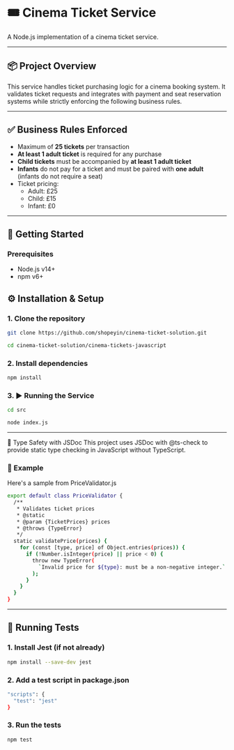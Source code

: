 # 🎟️ Cinema Ticket Service

A Node.js implementation of a cinema ticket service.

---

## 📦 Project Overview

This service handles ticket purchasing logic for a cinema booking system. It validates ticket requests and integrates with payment and seat reservation systems while strictly enforcing the following business rules.

---

## ✅ Business Rules Enforced

- Maximum of **25 tickets** per transaction
- **At least 1 adult ticket** is required for any purchase
- **Child tickets** must be accompanied by **at least 1 adult ticket**
- **Infants** do not pay for a ticket and  must be paired with **one adult** (infants do not require a seat)
- Ticket pricing:
  - Adult: £25
  - Child: £15
  - Infant: £0

---

## 🚀 Getting Started

### Prerequisites

- Node.js v14+
- npm v6+

## ⚙️ Installation & Setup

### 1. Clone the repository

```bash
git clone https://github.com/shopeyin/cinema-ticket-solution.git
```

```bash
cd cinema-ticket-solution/cinema-tickets-javascript
```

### 2. Install dependencies

```bash
npm install
```

### 3. ▶️ Running the Service

```bash
cd src
```

```bash
node index.js
```
---
🧠 Type Safety with JSDoc
This project uses JSDoc with @ts-check to provide static type checking in JavaScript without TypeScript.
### 📄 Example
Here's a sample from PriceValidator.js
```bash
export default class PriceValidator {
  /**
   * Validates ticket prices
   * @static
   * @param {TicketPrices} prices
   * @throws {TypeError}
   */
  static validatePrice(prices) {
    for (const [type, price] of Object.entries(prices)) {
      if (!Number.isInteger(price) || price < 0) {
        throw new TypeError(
          `Invalid price for ${type}: must be a non-negative integer.`
        );
      }
    }
  }
}

```
---

## 🧪 Running Tests

### 1. Install Jest (if not already)

```bash
npm install --save-dev jest
```

### 2. Add a test script in package.json

```bash
"scripts": {
  "test": "jest"
}
```

### 3. Run the tests

```bash
npm test
```
